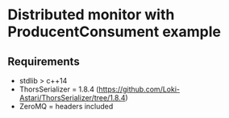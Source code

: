 # Distributed monitor with ProducentConsument example

## Requirements
  - stdlib > c++14
  - ThorsSerializer = 1.8.4 (https://github.com/Loki-Astari/ThorsSerializer/tree/1.8.4)
  - ZeroMQ = headers included
